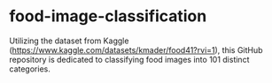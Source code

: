# food-image-classification
Utilizing the dataset from Kaggle (https://www.kaggle.com/datasets/kmader/food41?rvi=1), this GitHub repository is dedicated to classifying food images into 101 distinct categories.
